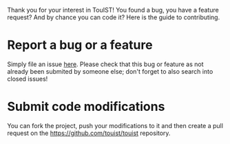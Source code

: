 Thank you for your interest in TouIST! You found a bug, you have a feature
request? And by chance you can code it? Here is the guide to contributing.

Report a bug or a feature
=========================

Simply file an issue [here](https://github.com/touist/touist). Please check that
this bug or feature as not already been submited by someone else; don't forget to 
also search into closed issues!

Submit code modifications
=========================

You can fork the project, push your modifications to it and then create a pull
request on the https://github.com/touist/touist repository.
